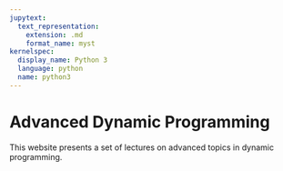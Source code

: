 ```yaml
---
jupytext:
  text_representation:
    extension: .md
    format_name: myst
kernelspec:
  display_name: Python 3
  language: python
  name: python3
---
```


# Advanced Dynamic Programming

This website presents a set of lectures on advanced topics in dynamic programming.

```{tableofcontents}
```